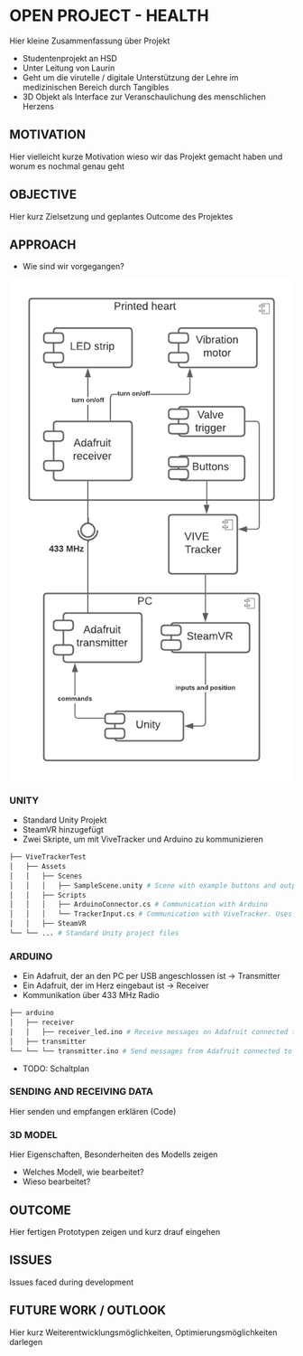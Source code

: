 # OPEN PROJECT - HEALTH

Hier kleine Zusammenfassung über Projekt

- Studentenprojekt an HSD
- Unter Leitung von Laurin
- Geht um die virutelle / digitale Unterstützung der Lehre im medizinischen Bereich durch Tangibles
- 3D Objekt als Interface zur Veranschaulichung des menschlichen Herzens

## MOTIVATION

Hier vielleicht kurze Motivation wieso wir das Projekt gemacht haben und worum es nochmal genau geht

## OBJECTIVE

Hier kurz Zielsetzung und geplantes Outcome des Projektes

## APPROACH

- Wie sind wir vorgegangen?

![Open Health Components](./docs/component_diagram.png)

### UNITY

- Standard Unity Projekt
- SteamVR hinzugefügt
- Zwei Skripte, um mit ViveTracker und Arduino zu kommunizieren

```bash
├── ViveTrackerTest
│   ├── Assets
│   │   ├── Scenes
│   │   │   ├── SampleScene.unity # Scene with example buttons and outputs
│   │   ├── Scripts
│   │   │   ├── ArduinoConnector.cs # Communication with Arduino
│   │   │   └── TrackerInput.cs # Communication with ViveTracker. Uses ArduinoConnector to send messages
│   │   ├── SteamVR
└── └── ... # Standard Unity project files
```

### ARDUINO

- Ein Adafruit, der an den PC per USB angeschlossen ist → Transmitter
- Ein Adafruit, der im Herz eingebaut ist → Receiver
- Kommunikation über 433 MHz Radio

```bash
├── arduino
│   ├── receiver
│   │   ├── receiver_led.ino # Receive messages on Adafruit connected to the heart
│   ├── transmitter
└── └── └── transmitter.ino # Send messages from Adafruit connected to PC
```

- TODO: Schaltplan

### SENDING AND RECEIVING DATA

Hier senden und empfangen erklären (Code)

### 3D MODEL

Hier Eigenschaften, Besonderheiten des Modells zeigen

- Welches Modell, wie bearbeitet?
- Wieso bearbeitet?

## OUTCOME

Hier fertigen Prototypen zeigen und kurz drauf eingehen

## ISSUES

Issues faced during development

## FUTURE WORK / OUTLOOK

Hier kurz Weiterentwicklungsmöglichkeiten, Optimierungsmöglichkeiten darlegen
